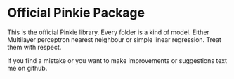 # Official Pinkie Package
This is the official Pinkie library.
Every folder is a kind of model. Either Multilayer perceptron nearest
neighbour or simple linear regression.
Treat them with respect.


If you find a mistake or you want to make improvements or suggestions
text me on github.

